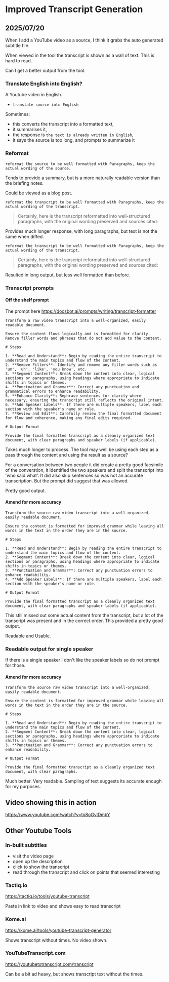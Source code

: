 # Improved Transcript Generation

## 2025/07/20

When I add a YouTube video as a source, I think it grabs the auto generated subtitle file.

When viewed in the tool the transcript is shown as a wall of text. This is hard to read.

Can I get a better output from the tool.

### Translate English into English?

A Youtube video in English.

- `translate source into English`

Sometimes:

- this converts the transcript into a formatted text,
- it summarises it,
- the response is `the text is already written in English`,
- it says the source is too long, and prompts to summarize it

### Reformat

`reformat the source to be well formatted with Paragraphs, keep the actual wording of the source.`

Tends to provide a summary, but is a more naturally readable version than the briefing notes.

Could be viewed as a blog post.


`reformat the transcript to be well formatted with Paragraphs, keep the actual wording of the transcript.`

> Certainly, here is the transcript reformatted into well-structured paragraphs, with the original wording preserved and sources cited:

Provides much longer response, with long paragraphs, but text is not the same when diffed.


`reformat the transcript to be well formatted with Paragraphs, keep the actual wording of the transcript.`

> Certainly, here is the transcript reformatted into well-structured paragraphs, with the original wording preserved and sources cited:

Resulted in long output, but less well formatted than before.


### Transcript prompts

#### Off the shelf prompt

The prompt here https://docsbot.ai/prompts/writing/transcript-formatter

```
Transform a raw video transcript into a well-organized, easily readable document.

Ensure the content flows logically and is formatted for clarity. Remove filler words and phrases that do not add value to the content.

# Steps

1. **Read and Understand**: Begin by reading the entire transcript to understand the main topics and flow of the content.
2. **Remove Fillers**: Identify and remove any filler words such as 'um', 'uh', 'like', 'you know', etc.
3. **Segment Content**: Break down the content into clear, logical sections or paragraphs, using headings where appropriate to indicate shifts in topics or themes.
4. **Punctuation and Grammar**: Correct any punctuation and grammatical errors to enhance readability.
5. **Enhance Clarity**: Rephrase sentences for clarity where necessary, ensuring the transcript still reflects the original intent.
6. **Add Speaker Labels**: If there are multiple speakers, label each section with the speaker's name or role.
7. **Review and Edit**: Carefully review the final formatted document for flow and coherence, making any final edits required.

# Output Format

Provide the final formatted transcript as a cleanly organized text document, with clear paragraphs and speaker labels (if applicable).
```

Takes much longer to process. The tool may well be using each step as a pass through the content and using the result as a source?

For a conversation between two people it did create a pretty good facsimile of the converstion, it identified the two speakers and split the transcript into 'who said what'. It did also skip sentences so was not an accurate transcription. But the prompt did suggest that was allowed.

Pretty good output.

#### Amend for more accuracy


```
Transform the source raw video transcript into a well-organized, easily readable document.

Ensure the content is formatted for improved grammar while leaving all words in the text in the order they are in the source.

# Steps

1. **Read and Understand**: Begin by reading the entire transcript to understand the main topics and flow of the content.
2. **Segment Content**: Break down the content into clear, logical sections or paragraphs, using headings where appropriate to indicate shifts in topics or themes.
3. **Punctuation and Grammar**: Correct any punctuation errors to enhance readability.
4. **Add Speaker Labels**: If there are multiple speakers, label each section with the speaker's name or role.

# Output Format

Provide the final formatted transcript as a cleanly organized text document, with clear paragraphs and speaker labels (if applicable).
```

This still missed out some actual content from the transcript, but a lot of the transcript was present and in the correct order. This provided a pretty good output.

Readable and Usable.


### Readable output for single speaker

If there is a single speaker I don't like the speaker labels so do not prompt for those.


#### Amend for more accuracy


```
Transform the source raw video transcript into a well-organized, easily readable document.

Ensure the content is formatted for improved grammar while leaving all words in the text in the order they are in the source.

# Steps

1. **Read and Understand**: Begin by reading the entire transcript to understand the main topics and flow of the content.
2. **Segment Content**: Break down the content into clear, logical sections or paragraphs, using headings where appropriate to indicate shifts in topics or themes.
3. **Punctuation and Grammar**: Correct any punctuation errors to enhance readability.

# Output Format

Provide the final formatted transcript as a cleanly organized text document, with clear paragraphs.
```

Much better. Very readable. Sampling of text suggests its accurate enough for my purposes.

## Video showing this in action

https://www.youtube.com/watch?v=to8oGvlDmbY

## Other Youtube Tools

### In-built subtitles

- visit the video page
- open up the description
- click to show the transcript
- read through the transcript and click on points that seemed interesting

### Tactiq.io

https://tactiq.io/tools/youtube-transcript

Paste in link to video and shows easy to read transcript

### Kome.ai

https://kome.ai/tools/youtube-transcript-generator

Shows transcript without times. No video shown.

### YouTubeTranscript.com

https://youtubetotranscript.com/transcript

Can be a bit ad heavy, but shows transcript text without the times.


